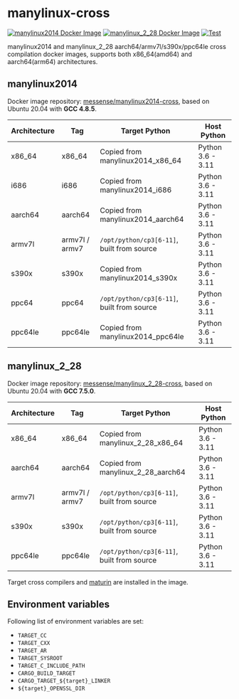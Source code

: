 # manylinux-cross

[![manylinux2014 Docker Image](https://img.shields.io/docker/pulls/messense/manylinux2014-cross.svg?maxAge=2592000&label=manylinux2014)](https://hub.docker.com/r/messense/manylinux2014-cross/)
[![manylinux_2_28 Docker Image](https://img.shields.io/docker/pulls/messense/manylinux_2_28-cross.svg?maxAge=2592000&label=manylinux_2_28)](https://hub.docker.com/r/messense/manylinux_2_28-cross/)
[![Test](https://github.com/messense/manylinux-cross/workflows/Test/badge.svg)](https://github.com/messense/manylinux-cross/actions?query=workflow%3ATest)

manylinux2014 and manylinux_2_28 aarch64/armv7l/s390x/ppc64le cross compilation docker images,
supports both x86_64(amd64) and aarch64(arm64) architectures.

## manylinux2014

Docker image repository: [messense/manylinux2014-cross], based on Ubuntu 20.04 with **GCC 4.8.5**.

| Architecture |      Tag        |          Target Python                     |       Host Python      |
| ------------ | --------------- | ------------------------------------------ | ---------------------- |
| x86_64       | x86_64          | Copied from manylinux2014_x86_64           | Python 3.6 - 3.11      |
| i686         | i686            | Copied from manylinux2014_i686             | Python 3.6 - 3.11      |
| aarch64      | aarch64         | Copied from manylinux2014_aarch64          | Python 3.6 - 3.11      |
| armv7l       | armv7l / armv7  | `/opt/python/cp3[6-11]`, built from source | Python 3.6 - 3.11      |
| s390x        | s390x           | Copied from manylinux2014_s390x            | Python 3.6 - 3.11      |
| ppc64        | ppc64           | `/opt/python/cp3[6-11]`, built from source | Python 3.6 - 3.11      |
| ppc64le      | ppc64le         | Copied from manylinux2014_ppc64le          | Python 3.6 - 3.11      |

## manylinux_2_28

Docker image repository: [messense/manylinux_2_28-cross], based on Ubuntu 20.04 with **GCC 7.5.0**.

| Architecture |      Tag        |          Target Python                     |       Host Python      |
| ------------ | --------------- | ------------------------------------------ | ---------------------- |
| x86_64       | x86_64          | Copied from manylinux_2_28_x86_64          | Python 3.6 - 3.11      |
| aarch64      | aarch64         | Copied from manylinux_2_28_aarch64         | Python 3.6 - 3.11      |
| armv7l       | armv7l / armv7  | `/opt/python/cp3[6-11]`, built from source | Python 3.6 - 3.11      |
| s390x        | s390x           | `/opt/python/cp3[6-11]`, built from source | Python 3.6 - 3.11      |
| ppc64le      | ppc64le         | `/opt/python/cp3[6-11]`, built from source | Python 3.6 - 3.11      |

Target cross compilers and [maturin](https://github.com/PyO3/maturin) are installed in the image.

## Environment variables

Following list of environment variables are set:

* `TARGET_CC`
* `TARGET_CXX`
* `TARGET_AR`
* `TARGET_SYSROOT`
* `TARGET_C_INCLUDE_PATH`
* `CARGO_BUILD_TARGET`
* `CARGO_TARGET_${target}_LINKER`
* `${target}_OPENSSL_DIR`

[messense/manylinux2014-cross]: https://hub.docker.com/r/messense/manylinux2014-cross
[messense/manylinux_2_28-cross]: https://hub.docker.com/r/messense/manylinux_2_28-cross
